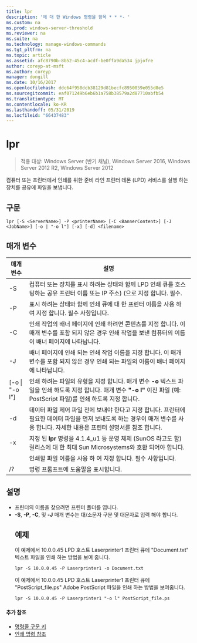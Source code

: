 ```yaml
---
title: lpr
description: '에 대 한 Windows 명령을 항목 * * *- '
ms.custom: na
ms.prod: windows-server-threshold
ms.reviewer: na
ms.suite: na
ms.technology: manage-windows-commands
ms.tgt_pltfrm: na
ms.topic: article
ms.assetid: afc8790b-8b52-45c4-acdf-be0ffa9da534 jpjofre
author: coreyp-at-msft
ms.author: coreyp
manager: dongill
ms.date: 10/16/2017
ms.openlocfilehash: ddc64f958dcb38129d81becfc8950059e055d8e5
ms.sourcegitcommit: eaf071249b6eb6b1a758b38579a2d87710abfb54
ms.translationtype: MT
ms.contentlocale: ko-KR
ms.lasthandoff: 05/31/2019
ms.locfileid: "66437483"
---
```

# <a name="lpr"></a>lpr

>적용 대상: Windows Server (반기 채널), Windows Server 2016, Windows Server 2012 R2, Windows Server 2012

컴퓨터 또는 프린터에서 인쇄를 위한 준비 라인 프린터 데몬 (LPD) 서비스를 실행 하는 장치를 공유에 파일을 보냅니다.  

## <a name="syntax"></a>구문  
```  
lpr [-S <ServerName>] -P <printerName> [-C <BannerContent>] [-J <JobName>] [-o | "-o l"] [-x] [-d] <filename>  
```  
## <a name="parameters"></a>매개 변수  

|     매개 변수      |                                                                                                           설명                                                                                                           |
|--------------------|---------------------------------------------------------------------------------------------------------------------------------------------------------------------------------------------------------------------------------|
|  -S <ServerName>   |                                    컴퓨터 또는 장치를 표시 하려는 상태와 함께 LPD 인쇄 큐를 호스팅하는 공유 프린터 이름 또는 IP 주소) (으로 지정 합니다. 필수.                                    |
|  -P <printerName>  |                                                              표시 하려는 상태와 함께 인쇄 큐에 대 한 프린터 이름을 사용 하 여 지정 합니다. 필수 사항입니다.                                                              |
| -C <BannerContent> |                인쇄 작업의 배너 페이지에 인쇄 하려면 콘텐츠를 지정 합니다. 이 매개 변수를 포함 되지 않은 경우 인쇄 작업을 보낸 컴퓨터의 이름이 배너 페이지에 나타납니다.                 |
|    -J <JobName>    |                           배너 페이지에 인쇄 되는 인쇄 작업 이름을 지정 합니다. 이 매개 변수를 포함 되지 않은 경우 인쇄 되는 파일의 이름이 배너 페이지에 나타납니다.                            |
| [-o &#124; "-o l"]  | 인쇄 하려는 파일의 유형을 지정 합니다. 매개 변수 **-o** 텍스트 파일을 인쇄 하도록 지정 합니다. 매개 변수 **"-o l"** 이진 파일 (예: PostScript 파일)를 인쇄 하도록 지정 합니다. |
|         -d         |              데이터 파일 제어 파일 전에 보내야 한다고 지정 합니다. 프린터에 필요한 데이터 파일을 먼저 보내도록 하는 경우이 매개 변수를 사용 합니다. 자세한 내용은 프린터 설명서를 참조 합니다.               |
|         -x         |                               지정 된 **lpr** 명령을 4.1.4_u1 등 운영 체제 (SunOS 라고도 함) 릴리스에 대 한 최대 Sun Microsystems와 호환 되어야 합니다.                                |
|     <FileName>     |                                                                                      인쇄할 파일 이름을 사용 하 여 지정 합니다. 필수 사항입니다.                                                                                      |
|         /?         |                                                                                              명령 프롬프트에 도움말을 표시합니다.                                                                                               |

## <a name="remarks"></a>설명  
- 프린터의 이름을 찾으려면 프린터 폴더를 엽니다.  
- **-S**, **-P**, **-C**, 및 **-J** 매개 변수는 대/소문자 구분 및 대문자로 입력 해야 합니다.  
  ## <a name="BKMK_examples"></a>예제  
  이 예제에서 10.0.0.45 LPD 호스트 Laserprinter1 프린터 큐에 "Document.txt" 텍스트 파일을 인쇄 하는 방법을 보여 줍니다.  
  ```  
  lpr -S 10.0.0.45 -P Laserprinter1 -o Document.txt  
  ```  
  이 예제에서 10.0.0.45 LPD 호스트 Laserprinter1 프린터 큐에 "PostScript_file.ps" Adobe PostScript 파일을 인쇄 하는 방법을 보여줍니다.  
  ```  
  lpr -S 10.0.0.45 -P Laserprinter1 "-o l" PostScript_file.ps  
  ```  

#### <a name="additional-references"></a>추가 참조  
-   [명령줄 구문 키](command-line-syntax-key.md)  
-   [인쇄 명령 참조](print-command-reference.md)  
